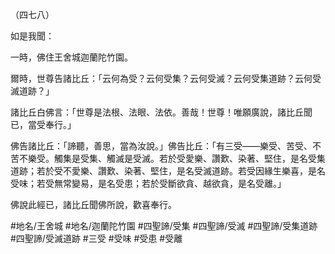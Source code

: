 （四七八）

如是我聞：

一時，佛住王舍城迦蘭陀竹園。

爾時，世尊告諸比丘：「云何為受？云何受集？云何受滅？云何受集道跡？云何受滅道跡？」

諸比丘白佛言：「世尊是法根、法眼、法依。善哉！世尊！唯願廣說，諸比丘聞已，當受奉行。」

佛告諸比丘：「諦聽，善思，當為汝說。」佛告比丘：「有三受——樂受、苦受、不苦不樂受。觸集是受集、觸滅是受滅。若於受愛樂、讚歎、染著、堅住，是名受集道跡；若於受不愛樂、讚歎、染著、堅住，是名受滅道跡。若受因緣生樂喜，是名受味；若受無常變易，是名受患；若於受斷欲貪、越欲貪，是名受離。」

佛說此經已，諸比丘聞佛所說，歡喜奉行。

#地名/王舍城
#地名/迦蘭陀竹園
#四聖諦/受集
#四聖諦/受滅
#四聖諦/受集道跡
#四聖諦/受滅道跡
#三受
#受味
#受患
#受離
